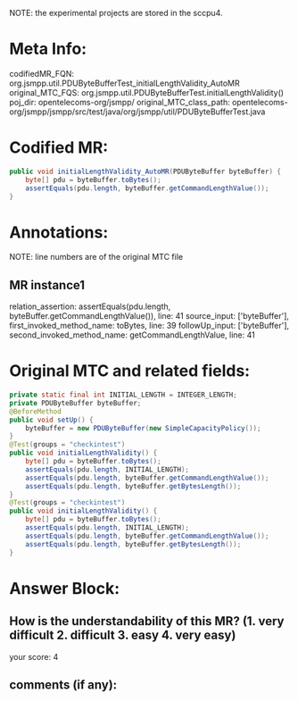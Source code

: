 NOTE: the experimental projects are stored in the sccpu4.

# Meta Info:
codifiedMR_FQN:
org.jsmpp.util.PDUByteBufferTest_initialLengthValidity_AutoMR
original_MTC_FQS:
org.jsmpp.util.PDUByteBufferTest.initialLengthValidity()
poj_dir:
opentelecoms-org/jsmpp/
original_MTC_class_path:
opentelecoms-org/jsmpp/jsmpp/src/test/java/org/jsmpp/util/PDUByteBufferTest.java

# Codified MR:
```java
public void initialLengthValidity_AutoMR(PDUByteBuffer byteBuffer) {
    byte[] pdu = byteBuffer.toBytes();
    assertEquals(pdu.length, byteBuffer.getCommandLengthValue());
}
```

# Annotations:
NOTE: line numbers are of the original MTC file
## MR instance1
relation_assertion: assertEquals(pdu.length, byteBuffer.getCommandLengthValue()), line: 41 
source_input: ['byteBuffer'], first_invoked_method_name: toBytes, line: 39 
followUp_input: ['byteBuffer'], second_invoked_method_name: getCommandLengthValue, line: 41 


# Original MTC and related fields:
```java
private static final int INITIAL_LENGTH = INTEGER_LENGTH;
private PDUByteBuffer byteBuffer;
@BeforeMethod
public void setUp() {
    byteBuffer = new PDUByteBuffer(new SimpleCapacityPolicy());
}
@Test(groups = "checkintest")
public void initialLengthValidity() {
    byte[] pdu = byteBuffer.toBytes();
    assertEquals(pdu.length, INITIAL_LENGTH);
    assertEquals(pdu.length, byteBuffer.getCommandLengthValue());
    assertEquals(pdu.length, byteBuffer.getBytesLength());
}
@Test(groups = "checkintest")
public void initialLengthValidity() {
    byte[] pdu = byteBuffer.toBytes();
    assertEquals(pdu.length, INITIAL_LENGTH);
    assertEquals(pdu.length, byteBuffer.getCommandLengthValue());
    assertEquals(pdu.length, byteBuffer.getBytesLength());
}

```


# Answer Block: 
## How is the understandability of this MR? (1. very difficult 2. difficult 3. easy 4. very easy)
your score: 4
 
## comments (if any): 
```txt

```